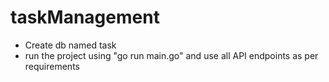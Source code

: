 # taskManagement

- Create db named task
- run the project using "go run main.go" and use all API endpoints as per requirements